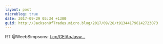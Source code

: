 ```yaml
---
layout: post
microblog: true
date: 2017-09-29 05:34 +1300
guid: http://JacksonOfTrades.micro.blog/2017/09/28/t913441796142723073.html
---
```

RT @WeebSimpsons: [t.co/GElAoJasw...](https://t.co/GElAoJaswi)
